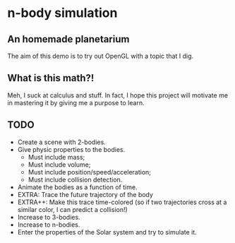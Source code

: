 # n-body simulation
## An homemade planetarium
The aim of this demo is to try out OpenGL with a topic that I dig.

## What is this math?!
Meh, I suck at calculus and stuff.  In fact, I hope this project will
motivate me in mastering it by giving me a purpose to learn.

## TODO
* Create a scene with 2-bodies.
* Give physic properties to the bodies.
    * Must include mass;
    * Must include volume;
    * Must include position/speed/acceleration;
    * Must include collision detection.
* Animate the bodies as a function of time.
* EXTRA: Trace the future trajectory of the body
* EXTRA++: Make this trace time-colored (so if two trajectories cross at
        a similar color, I can predict a collision!)
* Increase to 3-bodies.
* Increase to n-bodies.
* Enter the properties of the Solar system and try to simulate it.
